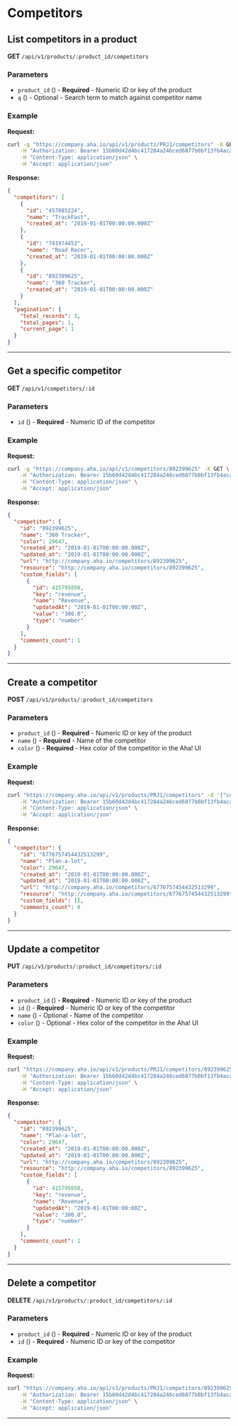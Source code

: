 # Competitors

## List competitors in a product

**GET** `/api/v1/products/:product_id/competitors`

### Parameters
- `product_id` () - **Required** - Numeric ID or key of the product
- `q` () - Optional - Search term to match against competitor name

### Example
**Request:**
```bash
curl -g "https://company.aha.io/api/v1/products/PRJ1/competitors" -X GET \
	-H "Authorization: Bearer 15b60d42d4bc417284a246ced6877b0bf13fb4aca415f7b55f7006bc3694a8ab" \
	-H "Content-Type: application/json" \
	-H "Accept: application/json"
```

**Response:**
```json
{
  "competitors": [
    {
      "id": "457085224",
      "name": "TrackFast",
      "created_at": "2019-01-01T00:00:00.000Z"
    },
    {
      "id": "741974453",
      "name": "Road Racer",
      "created_at": "2019-01-01T00:00:00.000Z"
    },
    {
      "id": "892399625",
      "name": "360 Tracker",
      "created_at": "2019-01-01T00:00:00.000Z"
    }
  ],
  "pagination": {
    "total_records": 3,
    "total_pages": 1,
    "current_page": 1
  }
}
```

---

## Get a specific competitor

**GET** `/api/v1/competitors/:id`

### Parameters
- `id` () - **Required** - Numeric ID of the competitor

### Example
**Request:**
```bash
curl -g "https://company.aha.io/api/v1/competitors/892399625" -X GET \
	-H "Authorization: Bearer 15b60d42d4bc417284a246ced6877b0bf13fb4aca415f7b55f7006bc3694a8ab" \
	-H "Content-Type: application/json" \
	-H "Accept: application/json"
```

**Response:**
```json
{
  "competitor": {
    "id": "892399625",
    "name": "360 Tracker",
    "color": 29647,
    "created_at": "2019-01-01T00:00:00.000Z",
    "updated_at": "2019-01-01T00:00:00.000Z",
    "url": "http://company.aha.io/competitors/892399625",
    "resource": "http://company.aha.io/competitors/892399625",
    "custom_fields": [
      {
        "id": 415795050,
        "key": "revenue",
        "name": "Revenue",
        "updatedAt": "2019-01-01T00:00:00Z",
        "value": "300.0",
        "type": "number"
      }
    ],
    "comments_count": 1
  }
}
```

---

## Create a competitor

**POST** `/api/v1/products/:product_id/competitors`

### Parameters
- `product_id` () - **Required** - Numeric ID or key of the product
- `name` () - **Required** - Name of the competitor
- `color` () - **Required** - Hex color of the competitor in the Aha! UI

### Example
**Request:**
```bash
curl "https://company.aha.io/api/v1/products/PRJ1/competitors" -d '{"competitor":{"name":"Plan-a-lot","color":29647}}' -X POST \
	-H "Authorization: Bearer 15b60d42d4bc417284a246ced6877b0bf13fb4aca415f7b55f7006bc3694a8ab" \
	-H "Content-Type: application/json" \
	-H "Accept: application/json"
```

**Response:**
```json
{
  "competitor": {
    "id": "6776757454432513299",
    "name": "Plan-a-lot",
    "color": 29647,
    "created_at": "2019-01-01T00:00:00.000Z",
    "updated_at": "2019-01-01T00:00:00.000Z",
    "url": "http://company.aha.io/competitors/6776757454432513299",
    "resource": "http://company.aha.io/competitors/6776757454432513299",
    "custom_fields": [],
    "comments_count": 0
  }
}
```

---

## Update a competitor

**PUT** `/api/v1/products/:product_id/competitors/:id`

### Parameters
- `product_id` () - **Required** - Numeric ID or key of the product
- `id` () - **Required** - Numeric ID or key of the competitor
- `name` () - Optional - Name of the competitor
- `color` () - Optional - Hex color of the competitor in the Aha! UI

### Example
**Request:**
```bash
curl "https://company.aha.io/api/v1/products/PRJ1/competitors/892399625" -d '{"competitor":{"name":"Plan-a-lot"}}' -X PUT \
	-H "Authorization: Bearer 15b60d42d4bc417284a246ced6877b0bf13fb4aca415f7b55f7006bc3694a8ab" \
	-H "Content-Type: application/json" \
	-H "Accept: application/json"
```

**Response:**
```json
{
  "competitor": {
    "id": "892399625",
    "name": "Plan-a-lot",
    "color": 29647,
    "created_at": "2019-01-01T00:00:00.000Z",
    "updated_at": "2019-01-01T00:00:00.000Z",
    "url": "http://company.aha.io/competitors/892399625",
    "resource": "http://company.aha.io/competitors/892399625",
    "custom_fields": [
      {
        "id": 415795050,
        "key": "revenue",
        "name": "Revenue",
        "updatedAt": "2019-01-01T00:00:00Z",
        "value": "300.0",
        "type": "number"
      }
    ],
    "comments_count": 1
  }
}
```

---

## Delete a competitor

**DELETE** `/api/v1/products/:product_id/competitors/:id`

### Parameters
- `product_id` () - **Required** - Numeric ID or key of the product
- `id` () - **Required** - Numeric ID or key of the competitor

### Example
**Request:**
```bash
curl "https://company.aha.io/api/v1/products/PRJ1/competitors/892399625" -d '' -X DELETE \
	-H "Authorization: Bearer 15b60d42d4bc417284a246ced6877b0bf13fb4aca415f7b55f7006bc3694a8ab" \
	-H "Content-Type: application/json" \
	-H "Accept: application/json"
```

---
